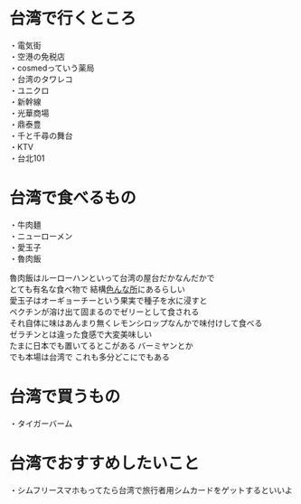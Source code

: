 # 台湾で行くところ

・電気街  
・空港の免税店  
・cosmedっていう薬局  
・台湾のタワレコ  
・ユニクロ  
・新幹線  
・光華商場  
・鼎泰豊  
・千と千尋の舞台  
・KTV  
・台北101  

# 台湾で食べるもの

・牛肉麺  
・ニューローメン  
・愛玉子  
・魯肉飯  

魯肉飯はルーローハンといって台湾の屋台だかなんだかで  
とても有名な食べ物で 結構[色んな所](https://www.google.co.jp/search?q=%E9%AD%AF%E8%82%89%E9%A3%AF+%E5%8F%B0%E5%8C%97+%E3%81%8A%E3%81%99%E3%81%99%E3%82%81&ie=UTF-8&oe=UTF-8&hl=ja-jp&client=safari)にあるらしい  
愛玉子はオーギョーチーという果実で種子を水に浸すと  
ペクチンが溶け出て固まるのでゼリーとして食される  
それ自体に味はあんまり無くレモンシロップなんかで味付けして食べる  
ゼラチンとは違った食感で大変美味しい  
たまに日本でも置いてるとこがある バーミヤンとか  
でも本場は台湾で これも多分どこにでもある


# 台湾で買うもの

・タイガーバーム  

# 台湾でおすすめしたいこと

・シムフリースマホもってたら台湾で旅行者用シムカードをゲットするといいよ  
